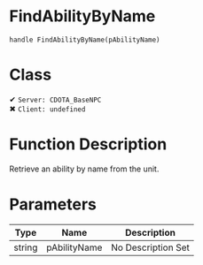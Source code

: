 # FindAbilityByName
```
handle FindAbilityByName(pAbilityName)
```
# Class
✔ `Server: CDOTA_BaseNPC`  
✖ `Client: undefined`  

# Function Description
Retrieve an ability by name from the unit.
# Parameters
Type|Name|Description
--|--|--
string|pAbilityName|No Description Set
